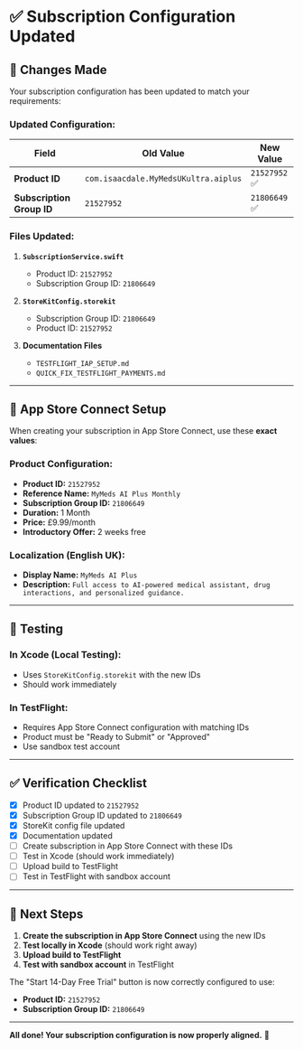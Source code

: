 # ✅ Subscription Configuration Updated

## 🔧 Changes Made

Your subscription configuration has been updated to match your requirements:

### Updated Configuration:

| Field | Old Value | New Value |
|-------|-----------|-----------|
| **Product ID** | `com.isaacdale.MyMedsUKultra.aiplus` | `21527952` ✅ |
| **Subscription Group ID** | `21527952` | `21806649` ✅ |

### Files Updated:

1. **`SubscriptionService.swift`**
   - Product ID: `21527952`
   - Subscription Group ID: `21806649`

2. **`StoreKitConfig.storekit`**
   - Subscription Group ID: `21806649`
   - Product ID: `21527952`

3. **Documentation Files**
   - `TESTFLIGHT_IAP_SETUP.md`
   - `QUICK_FIX_TESTFLIGHT_PAYMENTS.md`

---

## 🎯 App Store Connect Setup

When creating your subscription in App Store Connect, use these **exact values**:

### Product Configuration:
- **Product ID:** `21527952`
- **Reference Name:** `MyMeds AI Plus Monthly`
- **Subscription Group ID:** `21806649`
- **Duration:** 1 Month
- **Price:** £9.99/month
- **Introductory Offer:** 2 weeks free

### Localization (English UK):
- **Display Name:** `MyMeds AI Plus`
- **Description:** `Full access to AI-powered medical assistant, drug interactions, and personalized guidance.`

---

## 🧪 Testing

### In Xcode (Local Testing):
- Uses `StoreKitConfig.storekit` with the new IDs
- Should work immediately

### In TestFlight:
- Requires App Store Connect configuration with matching IDs
- Product must be "Ready to Submit" or "Approved"
- Use sandbox test account

---

## ✅ Verification Checklist

- [x] Product ID updated to `21527952`
- [x] Subscription Group ID updated to `21806649`
- [x] StoreKit config file updated
- [x] Documentation updated
- [ ] Create subscription in App Store Connect with these IDs
- [ ] Test in Xcode (should work immediately)
- [ ] Upload build to TestFlight
- [ ] Test in TestFlight with sandbox account

---

## 🚀 Next Steps

1. **Create the subscription in App Store Connect** using the new IDs
2. **Test locally in Xcode** (should work right away)
3. **Upload build to TestFlight**
4. **Test with sandbox account** in TestFlight

The "Start 14-Day Free Trial" button is now correctly configured to use:
- **Product ID:** `21527952`
- **Subscription Group ID:** `21806649`

---

**All done! Your subscription configuration is now properly aligned.** 🎉

